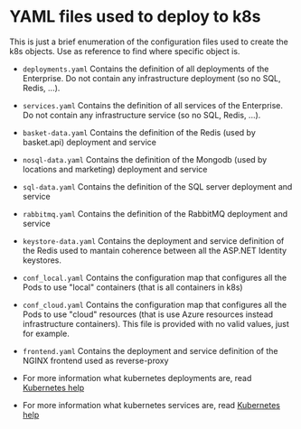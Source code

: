 # YAML files used to deploy to k8s

This is just a brief enumeration of the configuration files used to create the k8s objects. Use as reference to find where specific object is.

- `deployments.yaml` Contains the definition of all deployments of the Enterprise. Do not contain any infrastructure deployment (so no SQL, Redis, ...).
- `services.yaml` Contains the definition of all services of the Enterprise. Do not contain any infrastructure service (so no SQL, Redis, ...).
- `basket-data.yaml` Contains the definition of the Redis (used by basket.api) deployment and service
- `nosql-data.yaml` Contains the definition of the Mongodb (used by locations and marketing) deployment and service
- `sql-data.yaml` Contains the definition of the SQL server deployment and service
- `rabbitmq.yaml` Contains the definition of the RabbitMQ deployment and service
- `keystore-data.yaml` Contains the deployment and service definition of the Redis used to mantain coherence between all the ASP.NET Identity keystores. 
- `conf_local.yaml` Contains the configuration map that configures all the Pods to use "local" containers (that is all containers in k8s)
- `conf_cloud.yaml` Contains the configuration map that configures all the Pods to use "cloud" resources (that is use Azure resources instead infrastructure containers). This file is provided with no valid values, just for example.
- `frontend.yaml` Contains the deployment and service definition of the NGINX frontend used as reverse-proxy

- For more information what kubernetes deployments are, read [Kubernetes help](https://kubernetes.io/docs/concepts/workloads/controllers/deployment/)
- For more information what kubernetes services are, read [Kubernetes help](https://kubernetes.io/docs/concepts/services-networking/service/)
